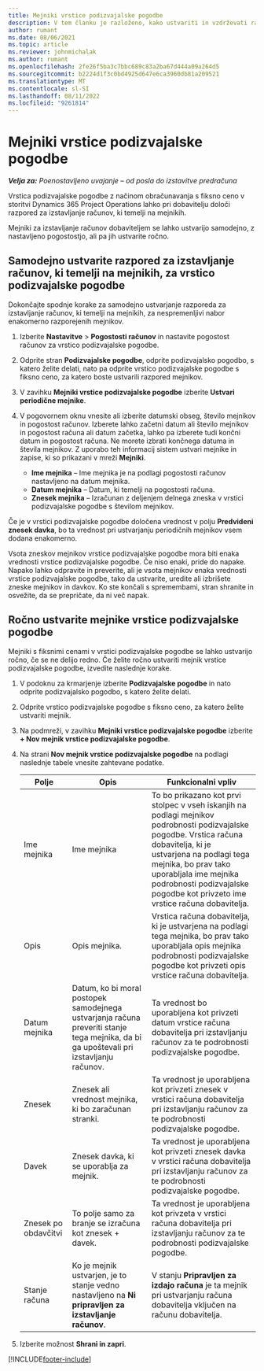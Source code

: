 ```yaml
---
title: Mejniki vrstice podizvajalske pogodbe
description: V tem članku je razloženo, kako ustvariti in vzdrževati razpored računov na podlagi mejnikov za podizvajalsko pogodbo s prodajalcem.
author: rumant
ms.date: 08/06/2021
ms.topic: article
ms.reviewer: johnmichalak
ms.author: rumant
ms.openlocfilehash: 2fe26f5ba3c7bbc689c83a2ba67d444a09a264d5
ms.sourcegitcommit: b2224d1f3c0bd4925d647e6ca3960db81a209521
ms.translationtype: MT
ms.contentlocale: sl-SI
ms.lasthandoff: 08/11/2022
ms.locfileid: "9261814"
---
```

# <a name="subcontract-line-milestones"></a>Mejniki vrstice podizvajalske pogodbe

_**Velja za:** Poenostavljeno uvajanje – od posla do izstavitve predračuna_

Vrstica podizvajalske pogodbe z načinom obračunavanja s fiksno ceno v storitvi Dynamics 365 Project Operations lahko pri dobavitelju določi razpored za izstavljanje računov, ki temelji na mejnikih.

Mejniki za izstavljanje računov dobaviteljem se lahko ustvarijo samodejno, z nastavljeno pogostostjo, ali pa jih ustvarite ročno.

## <a name="automatically-create-a-milestone-based-invoice-schedule-for-a-subcontract-line"></a>Samodejno ustvarite razpored za izstavljanje računov, ki temelji na mejnikih, za vrstico podizvajalske pogodbe

Dokončajte spodnje korake za samodejno ustvarjanje razporeda za izstavljanje računov, ki temelji na mejnikih, za nespremenljivi nabor enakomerno razporejenih mejnikov.

1. Izberite **Nastavitve** > **Pogostosti računov** in nastavite pogostost računov za vrstico podizvajalske pogodbe.
2. Odprite stran **Podizvajalske pogodbe**, odprite podizvajalsko pogodbo, s katero želite delati, nato pa odprite vrstico podizvajalske pogodbe s fiksno ceno, za katero boste ustvarili razpored mejnikov.
3. V zavihku **Mejniki vrstice podizvajalske pogodbe** izberite **Ustvari periodične mejnike**.
4. V pogovornem oknu vnesite ali izberite datumski obseg, število mejnikov in pogostost računov. Izberete lahko začetni datum ali število mejnikov in pogostost računa ali datum začetka, lahko pa izberete tudi končni datum in pogostost računa. Ne morete izbrati končnega datuma in števila mejnikov.
Z uporabo teh informacij sistem ustvari mejnike in zapise, ki so prikazani v mreži **Mejniki**.

   - **Ime mejnika** – Ime mejnika je na podlagi pogostosti računov nastavljeno na datum mejnika.
   - **Datum mejnika** – Datum, ki temelji na pogostosti računa.
   - **Znesek mejnika** – Izračunan z deljenjem delnega zneska v vrstici podizvajalske pogodbe s številom mejnikov.

Če je v vrstici podizvajalske pogodbe določena vrednost v polju **Predvideni znesek davka**, bo ta vrednost pri ustvarjanju periodičnih mejnikov vsem dodana enakomerno.

Vsota zneskov mejnikov vrstice podizvajalske pogodbe mora biti enaka vrednosti vrstice podizvajalske pogodbe. Če niso enaki, pride do napake. Napako lahko odpravite in preverite, ali je vsota mejnikov enaka vrednosti vrstice podizvajalske pogodbe, tako da ustvarite, uredite ali izbrišete zneske mejnikov in davkov. Ko ste končali s spremembami, stran shranite in osvežite, da se prepričate, da ni več napak.

## <a name="manually-create-subcontract-line-milestones"></a>Ročno ustvarite mejnike vrstice podizvajalske pogodbe

Mejniki s fiksnimi cenami v vrstici podizvajalske pogodbe se lahko ustvarijo ročno, če se ne delijo redno. Če želite ročno ustvariti mejnik vrstice podizvajalske pogodbe, izvedite naslednje korake.

1. V podoknu za krmarjenje izberite **Podizvajalske pogodbe** in nato odprite podizvajalsko pogodbo, s katero želite delati.
2. Odprite vrstico podizvajalske pogodbe s fiksno ceno, za katero želite ustvariti mejnik.
3. Na podmreži, v zavihku **Mejniki vrstice podizvajalske pogodbe** izberite **+ Nov mejnik vrstice podizvajalske pogodbe**.
4. Na strani **Nov mejnik vrstice podizvajalske pogodbe** na podlagi naslednje tabele vnesite zahtevane podatke.

    | Polje | Opis |Funkcionalni vpliv|
    | --- | --- |----------------------|
    | Ime mejnika | Ime mejnika |To bo prikazano kot prvi stolpec v vseh iskanjih na podlagi mejnikov podrobnosti podizvajalske pogodbe. Vrstica računa dobavitelja, ki je ustvarjena na podlagi tega mejnika, bo prav tako uporabljala ime mejnika podrobnosti podizvajalske pogodbe kot privzeto ime vrstice računa dobavitelja.|
    | Opis | Opis mejnika. |Vrstica računa dobavitelja, ki je ustvarjena na podlagi tega mejnika, bo prav tako uporabljala opis mejnika podrobnosti podizvajalske pogodbe kot privzeti opis vrstice računa dobavitelja.|
    | Datum mejnika | Datum, ko bi moral postopek samodejnega ustvarjanja računa preveriti stanje tega mejnika, da bi ga upoštevali pri izstavljanju računov.| Ta vrednost bo uporabljena kot privzeti datum vrstice računa dobavitelja pri izstavljanju računov za te podrobnosti podizvajalske pogodbe. |
    | Znesek | Znesek ali vrednost mejnika, ki bo zaračunan stranki. |Ta vrednost je uporabljena kot privzeti znesek v vrstici računa dobavitelja pri izstavljanju računov za te podrobnosti podizvajalske pogodbe. |
    | Davek | Znesek davka, ki se uporablja za mejnik.| Ta vrednost je uporabljena kot privzeti znesek davka v vrstici računa dobavitelja pri izstavljanju računov za te podrobnosti podizvajalske pogodbe. |
    | Znesek po obdavčitvi | To polje samo za branje se izračuna kot znesek + davek.|Ta vrednost je uporabljena kot privzeta v vrstici računa dobavitelja pri izstavljanju računov za te podrobnosti podizvajalske pogodbe. |
    | Stanje računa | Ko je mejnik ustvarjen, je to stanje vedno nastavljeno na **Ni pripravljen za izstavljanje računov**.|  V stanju **Pripravljen za izdajo računa** je ta mejnik pri ustvarjanju računa dobavitelja vključen na računu dobavitelja. |

5. Izberite možnost **Shrani in zapri**.


[!INCLUDE[footer-include](../../includes/footer-banner.md)]
